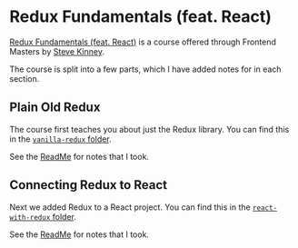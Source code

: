# Redux Fundamentals (feat. React)

[Redux Fundamentals (feat. React)](https://frontendmasters.com/courses/redux-fundamentals/) is a course offered through Frontend Masters by [Steve Kinney](https://frontendmasters.com/teachers/steve-kinney/).

The course is split into a few parts, which I have added notes for in each section.

## Plain Old Redux

The course first teaches you about just the Redux library. You can find this in the [`vanilla-redux` folder](./vanilla-redux/).

See the [ReadMe](./vanilla-redux/README.md) for notes that I took.

## Connecting Redux to React

Next we added Redux to a React project. You can find this in the [`react-with-redux` folder](./react-with-redux/).

See the [ReadMe](./react-with-redux/README.md) for notes that I took.

